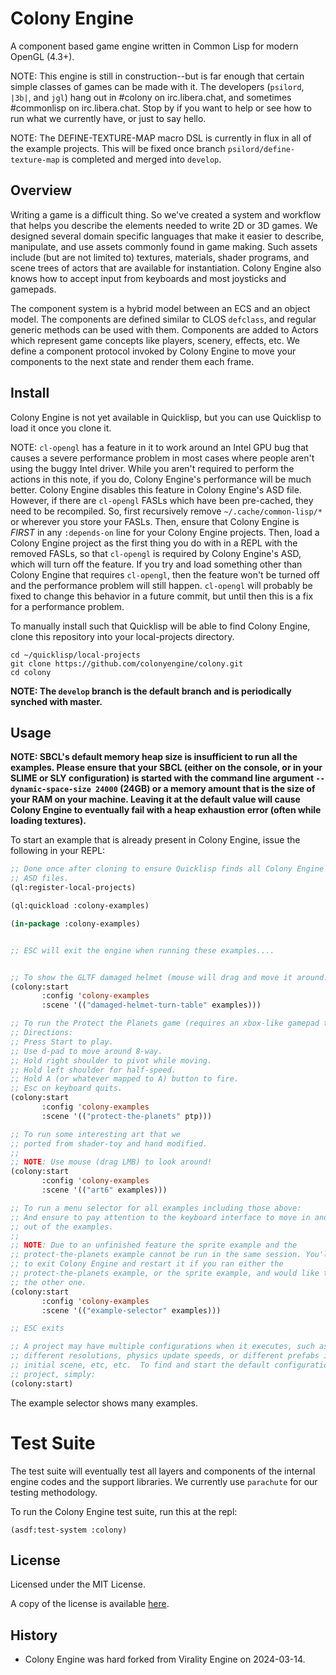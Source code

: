 # Colony Engine

A component based game engine written in Common Lisp for modern OpenGL (4.3+).

NOTE: This engine is still in construction--but is far enough that certain
simple classes of games can be made with it.  The developers (`psilord`,
`|3b|`, and `jgl`) hang out in #colony on irc.libera.chat, and sometimes
#commonlisp on irc.libera.chat. Stop by if you want to help or see how to run
what we currently have, or just to say hello.

NOTE: The DEFINE-TEXTURE-MAP macro DSL is currently in flux in all of the
example projects. This will be fixed once branch `psilord/define-texture-map`
is completed and merged into `develop`.

## Overview

Writing a game is a difficult thing. So we've created a system and workflow
that helps you describe the elements needed to write 2D or 3D games. We
designed several domain specific languages that make it easier to describe,
manipulate, and use assets commonly found in game making. Such assets include
(but are not limited to) textures, materials, shader programs, and scene trees
of actors that are available for instantiation. Colony Engine also knows how
to accept input from keyboards and most joysticks and gamepads.

The component system is a hybrid model between an ECS and an object model. The
components are defined similar to CLOS `defclass`, and regular generic methods
can be used with them. Components are added to Actors which represent game
concepts like players, scenery, effects, etc. We define a component protocol
invoked by Colony Engine to move your components to the next state and render
them each frame.

## Install

Colony Engine is not yet available in Quicklisp, but you can use Quicklisp to
load it once you clone it.

NOTE: `cl-opengl` has a feature in it to work around an Intel GPU bug that
causes a severe performance problem in most cases where people aren't using the
buggy Intel driver. While you aren't required to perform the actions in this
note, if you do, Colony Engine's performance will be much better. Colony Engine
disables this feature in Colony Engine's ASD file.  However, if there are
`cl-opengl` FASLs which have been pre-cached, they need to be recompiled. So,
first recursively remove `~/.cache/common-lisp/*` or wherever you store your
FASLs.  Then, ensure that Colony Engine is _FIRST_ in any `:depends-on` line
for your Colony Engine projects. Then, load a Colony Engine project as the
first thing you do with in a REPL with the removed FASLs, so that `cl-opengl`
is required by Colony Engine's ASD, which will turn off the feature.  If you
try and load something other than Colony Engine that requires `cl-opengl`, then
the feature won't be turned off and the performance problem will still happen.
`cl-opengl` will probably be fixed to change this behavior in a future commit,
but until then this is a fix for a performance problem.

To manually install such that Quicklisp will be able to find
Colony Engine, clone this repository into your local-projects directory.

```
cd ~/quicklisp/local-projects
git clone https://github.com/colonyengine/colony.git
cd colony
```

**NOTE: The `develop` branch is the default branch and is periodically synched with master.**

## Usage

**NOTE: SBCL's default memory heap size is insufficient to run all the
examples. Please ensure that your SBCL (either on the console, or in your SLIME
or SLY configuration) is started with the command line argument
`--dynamic-space-size 24000` (24GB) or a memory amount that is the size of your
RAM on your machine. Leaving it at the default value will cause Colony Engine
to eventually fail with a heap exhaustion error (often while loading
textures).**

To start an example that is already present in Colony Engine, issue the
following in your REPL:

```lisp
;; Done once after cloning to ensure Quicklisp finds all Colony Engine
;; ASD files.
(ql:register-local-projects)

(ql:quickload :colony-examples)

(in-package :colony-examples)


;; ESC will exit the engine when running these examples....


;; To show the GLTF damaged helmet (mouse will drag and move it around.)
(colony:start
       :config 'colony-examples
       :scene '(("damaged-helmet-turn-table" examples)))

;; To run the Protect the Planets game (requires an xbox-like gamepad to play)
;; Directions:
;; Press Start to play.
;; Use d-pad to move around 8-way.
;; Hold right shoulder to pivot while moving.
;; Hold left shoulder for half-speed.
;; Hold A (or whatever mapped to A) button to fire.
;; Esc on keyboard quits.
(colony:start
       :config 'colony-examples
       :scene '(("protect-the-planets" ptp)))

;; To run some interesting art that we
;; ported from shader-toy and hand modified.
;;
;; NOTE: Use mouse (drag LMB) to look around!
(colony:start
       :config 'colony-examples
       :scene '(("art6" examples)))

;; To run a menu selector for all examples including those above:
;; And ensure to pay attention to the keyboard interface to move in and
;; out of the examples.
;;
;; NOTE: Due to an unfinished feature the sprite example and the
;; protect-the-planets example cannot be run in the same session. You'll have
;; to exit Colony Engine and restart it if you ran either the
;; protect-the-planets example, or the sprite example, and would like to run
;; the other one.
(colony:start
       :config 'colony-examples
       :scene '(("example-selector" examples)))

;; ESC exits

;; A project may have multiple configurations when it executes, such as
;; different resolutions, physics update speeds, or different prefabs in the
;; initial scene, etc, etc.  To find and start the default configuration for a
;; project, simply:
(colony:start)

```

The example selector shows many examples.

# Test Suite

The test suite will eventually test all layers and components of the internal
engine codes and the support libraries. We currently use `parachute` for our
testing methodology.

To run the Colony Engine test suite, run this at the repl:
```
(asdf:test-system :colony)
```

## License

Licensed under the MIT License.

A copy of the license is available [here](LICENSE).

## History

* Colony Engine was hard forked from Virality Engine on 2024-03-14.
